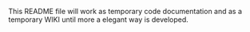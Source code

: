 This README file will work as temporary code documentation and as a temporary WIKI until more a elegant way is developed.
